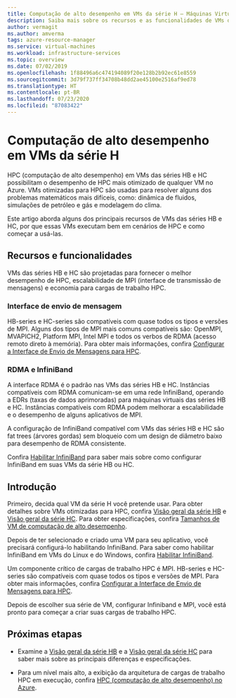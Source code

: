 ```yaml
---
title: Computação de alto desempenho em VMs da série H – Máquinas Virtuais do Azure
description: Saiba mais sobre os recursos e as funcionalidades de VMs da série H otimizadas para HPC.
author: vermagit
ms.author: amverma
tags: azure-resource-manager
ms.service: virtual-machines
ms.workload: infrastructure-services
ms.topic: overview
ms.date: 07/02/2019
ms.openlocfilehash: 1f88496a6c474194089f20e128b2b92ec61e8559
ms.sourcegitcommit: 3d79f737ff34708b48dd2ae45100e2516af9ed78
ms.translationtype: HT
ms.contentlocale: pt-BR
ms.lasthandoff: 07/23/2020
ms.locfileid: "87083422"
---
```

# <a name="high-performance-computing-on-h-series-vms"></a>Computação de alto desempenho em VMs da série H

HPC (computação de alto desempenho) em VMs das séries HB e HC possibilitam o desempenho de HPC mais otimizado de qualquer VM no Azure. VMs otimizadas para HPC são usadas para resolver alguns dos problemas matemáticos mais difíceis, como: dinâmica de fluidos, simulações de petróleo e gás e modelagem do clima.

Este artigo aborda alguns dos principais recursos de VMs das séries HB e HC, por que essas VMs executam bem em cenários de HPC e como começar a usá-las.

## <a name="features-and-capabilities"></a>Recursos e funcionalidades

VMs das séries HB e HC são projetadas para fornecer o melhor desempenho de HPC, escalabilidade de MPI (interface de transmissão de mensagens) e economia para cargas de trabalho HPC.

### <a name="message-passing-interface"></a>Interface de envio de mensagem

HB-series e HC-series são compatíveis com quase todos os tipos e versões de MPI. Alguns dos tipos de MPI mais comuns compatíveis são: OpenMPI, MVAPICH2, Platform MPI, Intel MPI e todos os verbos de RDMA (acesso remoto direto à memória). Para obter mais informações, confira [Configurar a Interface de Envio de Mensagens para HPC](setup-mpi.md).

### <a name="rdma-and-infiniband"></a>RDMA e InfiniBand

A interface RDMA é o padrão nas VMs das séries HB e HC. Instâncias compatíveis com RDMA comunicam-se em uma rede InfiniBand, operando a EDRs (taxas de dados aprimoradas) para máquinas virtuais das séries HB e HC. Instâncias compatíveis com RDMA podem melhorar a escalabilidade e o desempenho de alguns aplicativos de MPI.

A configuração de InfiniBand compatível com VMs das séries HB e HC são fat trees (árvores gordas) sem bloqueio com um design de diâmetro baixo para desempenho de RDMA consistente.

Confira [Habilitar InfiniBand](enable-infiniband.md) para saber mais sobre como configurar InfiniBand em suas VMs da série HB ou HC.

## <a name="get-started"></a>Introdução

Primeiro, decida qual VM da série H você pretende usar. Para obter detalhes sobre VMs otimizadas para HPC, confira [Visão geral da série HB](hb-series-overview.md) e [Visão geral da série HC](hc-series-overview.md). Para obter especificações, confira [Tamanhos de VM de computação de alto desempenho](../../sizes-hpc.md).

Depois de ter selecionado e criado uma VM para seu aplicativo, você precisará configurá-lo habilitando InfiniBand. Para saber como habilitar InfiniBand em VMs do Linux e do Windows, confira [Habilitar InfiniBand](enable-infiniband.md).

Um componente crítico de cargas de trabalho HPC é MPI. HB-series e HC-series são compatíveis com quase todos os tipos e versões de MPI. Para obter mais informações, confira [Configurar a Interface de Envio de Mensagens para HPC](setup-mpi.md).

Depois de escolher sua série de VM, configurar Infiniband e MPI, você está pronto para começar a criar suas cargas de trabalho HPC.

## <a name="next-steps"></a>Próximas etapas

- Examine a [Visão geral da série HB](hb-series-overview.md) e a [Visão geral da série HC](hc-series-overview.md) para saber mais sobre as principais diferenças e especificações.

- Para um nível mais alto, a exibição da arquitetura de cargas de trabalho HPC em execução, confira [HPC (computação de alto desempenho) no Azure](/azure/architecture/topics/high-performance-computing/).
